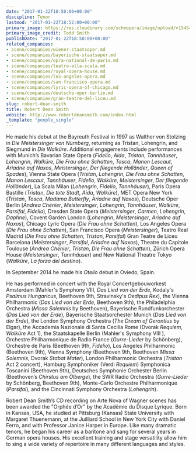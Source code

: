 ```yaml
---
date: "2017-01-22T18:50:00+00:00"
discipline: Tenor
lastmod: "2017-01-22T18:52:00+00:00"
primary_image: https://res.cloudinary.com/schmopera/image/upload/v1545409169/media/webhook-uploads/1485110683347/RDSmith%2520by%2520Todd%2520Smith.jpg.jpg
primary_image_credit: Todd Smith
publishDate: "2017-01-22T18:50:00+00:00"
related_companies:
- scene/companies/wiener-staatsoper.md
- scene/companies/bayerische-staatsoper.md
- scene/companies/opra-national-de-paris.md
- scene/companies/teatro-alla-scala.md
- scene/companies/royal-opera-house.md
- scene/companies/los-angeles-opera.md
- scene/companies/san-francisco-opera.md
- scene/companies/lyric-opera-of-chicago.md
- scene/companies/deutsche-oper-berlin.md
- scene/companies/gran-teatre-del-liceu.md
slug: robert-dean-smith
title: Robert Dean Smith
website: http://www.robertdeansmith.com/index.html
_template: "people_single"
---
```


He made his debut at the Bayreuth Festival in 1997 as Walther von Stolzing in *Die Meistersinger von Nürnberg*, returning as Tristan, Lohengrin, and Siegmund in *Die Walküre*.  Additional engagements include performances with Munich’s Bavarian State Opera (*Fidelio*,  *Aida*, *Tristan*, *Tannhäuser*, *Lohengrin*, *Walküre*, *Die Frau ohne Schatten*, *Tosca*, *Manon Lescaut*, *Ariadne auf Naxos*, *Meistersinger*, *Der fliegende Holländer*, *Queen of Spades*), Vienna State Opera (*Tristan*, *Lohengrin*, *Die Frau ohne Schatten*, *Manon Lescaut*, *Tannhäuser*, *Fidelio*, *Walküre*, *Meistersinger*, *Der fliegende Holländer*), La Scala Milan (*Lohengrin*, *Fidelio*, *Tannhäuser*), Paris Opera Bastille (*Tristan*, *Die tote Stadt*, *Aida*, *Walküre*), MET Opera New York (*Tristan*, *Tosca*, *Madama Butterfly*, *Ariadne auf Naxos*), Deutsche Oper Berlin (*Andrea Chénier*, *Meistersinger*, *Lohengrin*,  *Tannhäuser*, *Walküre*, *Parsifal*, *Fidelio*), Dresden State Opera (*Meistersinger*, *Carmen*, *Lohengrin*, *Daphne*), Covent Garden London (*Lohengrin*, *Meistersinger*, *Ariadne auf Naxos*), Chicago Lyric Opera (*Die Frau ohne Schatten*), Los Angeles Opera (*Die Frau ohne Schatten*), San Francisco Opera (*Meistersinger*), Teatro Real Madrid (*Die Frau ohne Schatten*, *Tristan*, *Parsifal*) Gran Teatre de Liceu Barcelona (*Meistersinger*, *Parsifal*, *Ariadne auf Naxos*), Theatre du Capitole Toulouse (*Andrea Chénier*, *Tristan*, *Die Frau ohne Schatten*), Zürich Opera House (*Meistersinger*, *Tannhäuser*) and New National Theatre Tokyo (*Walküre*, *La forza del destino*).
 
In September 2014 he made his *Otello* debut in Oviedo, Spain.
 
He has performed in concert with the Royal Concertgebouworkest Amsterdam (Mahler's Symphony VIII, *Das Lied von der Erde*, Kodaly's *Psalmus Hungaricus*, Beethoven 9th, Stravinsky's *Oedipus Rex*), the Vienna Philharmonic (*Das Lied von der Erde*, Beethoven 9th), the Philadelphia Orchestra (*Missa Solemnis* by Beethoven), Bayerische Rundfunkorchester (*Das Lied von der Erde*), Bayerische Staatsorchester Munich (*Das Lied von der Erde*), the London Symphony Orchestra (*The Dream of Gerontius* by Elgar), the Accademia Nazionale di Santa Cecilia Rome (Dvorak *Requiem*, *Walküre* Act 1), the Staatskapelle Berlin (Mahler's Symphony VIII ), Orchestre Philharmonique de Radio France (*Gurre-Lieder* by Schönberg), Orchestre de Paris (Beethoven 9th, *Fidelio*), Los Angeles Philharmonic (Beethoven 9th), Vienna Symphony (Beethoven 9th, Beethoven *Missa Solemnis*, Dvorak *Stabat Mater*), London Philharmonic Orchestra (*Tristan* Act 2 concert), Hamburg Symphoniker (Verdi *Requiem*) Symphonica Toscanini (Beethoven 9th), Deutsches Symphonie Orchester Berlin (Beethoven’s *Chirstus am Ölberge*), the SWR Radio Orchestra (*Gurre-Lieder* by Schönberg, Beethoven 9th), Monte-Carlo Orchestre Philharmonique (*Parsifal*), and the Cincinnati Symphony Orchestra (*Lohengrin*).
 
Robert Dean Smith’s CD recording on Arte Nova of Wagner scenes has been awarded the "Orphée d’Or" by the Académie du Disque Lyrique. Born in Kansas, USA, he studied at Pittsburg (Kansas) State University with Margaret Thuenemann, at the Juilliard School in New York City with Daniel Ferro, and with Professor Janice Harper in Europe.  Like many dramatic tenors, he began his career as a baritone and sang for several years in German opera houses. His excellent training and stage versatility allow him to sing a wide variety of repertoire in many different languages and styles.
